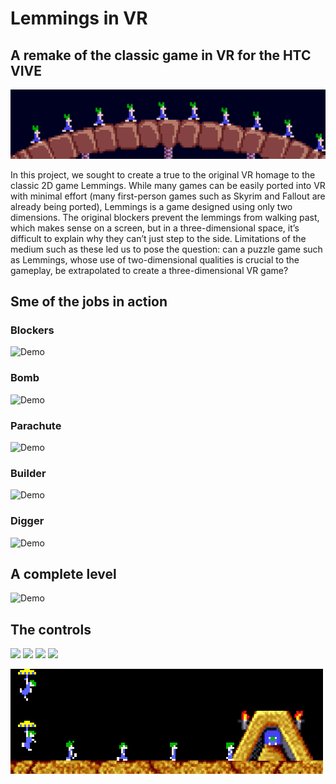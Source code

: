 # Lemmings in VR
## A remake of the classic game in VR for the HTC VIVE
![Demo](Videos-and-gifs/Lemming-Gifs/walking.gif)

In this project, we sought to create a true to the original VR homage to the classic 2D game Lemmings. While many games can be easily ported into VR with minimal effort (many first-person games such as Skyrim and Fallout are already being ported), Lemmings is a game designed using only two dimensions. The original blockers prevent the lemmings from walking past, which makes sense on a screen, but in a three-dimensional space, it’s difficult to explain why they can’t just step to the side. Limitations of the medium such as these led us to pose the question: can a puzzle game such as Lemmings, whose use of two-dimensional qualities is crucial to the gameplay, be extrapolated to create a three-dimensional VR game?

## Sme of the jobs in action
### Blockers
![Demo](Videos-and-gifs/blocker.gif)

### Bomb
![Demo](Videos-and-gifs/Bomb.gif)

### Parachute
![Demo](Videos-and-gifs/parachute.gif)

### Builder
![Demo](Videos-and-gifs/builder.gif)

### Digger
![Demo](Videos-and-gifs/digger.gif)

## A complete level

![Demo](Videos-and-gifs/cool_parachute_level.gif)

## The controls

![](Art/Artboard7.png)
![](Art/Artboard5.png)
![](Art/Artboard4.png)
![](Art/Artboard3.png)


![Demo](Videos-and-gifs/Lemming-Gifs/lemmings_anim.gif)






